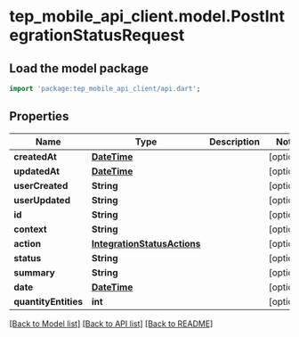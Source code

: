 # tep_mobile_api_client.model.PostIntegrationStatusRequest

## Load the model package
```dart
import 'package:tep_mobile_api_client/api.dart';
```

## Properties
Name | Type | Description | Notes
------------ | ------------- | ------------- | -------------
**createdAt** | [**DateTime**](DateTime.md) |  | [optional] 
**updatedAt** | [**DateTime**](DateTime.md) |  | [optional] 
**userCreated** | **String** |  | [optional] 
**userUpdated** | **String** |  | [optional] 
**id** | **String** |  | [optional] 
**context** | **String** |  | [optional] 
**action** | [**IntegrationStatusActions**](IntegrationStatusActions.md) |  | [optional] 
**status** | **String** |  | [optional] 
**summary** | **String** |  | [optional] 
**date** | [**DateTime**](DateTime.md) |  | [optional] 
**quantityEntities** | **int** |  | [optional] 

[[Back to Model list]](../README.md#documentation-for-models) [[Back to API list]](../README.md#documentation-for-api-endpoints) [[Back to README]](../README.md)


